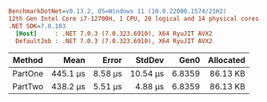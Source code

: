 ``` ini

BenchmarkDotNet=v0.13.2, OS=Windows 11 (10.0.22000.1574/21H2)
12th Gen Intel Core i7-12700H, 1 CPU, 20 logical and 14 physical cores
.NET SDK=7.0.103
  [Host]     : .NET 7.0.3 (7.0.323.6910), X64 RyuJIT AVX2
  DefaultJob : .NET 7.0.3 (7.0.323.6910), X64 RyuJIT AVX2


```
|  Method |     Mean |   Error |   StdDev |   Gen0 | Allocated |
|-------- |---------:|--------:|---------:|-------:|----------:|
| PartOne | 445.1 μs | 8.58 μs | 10.54 μs | 6.8359 |  86.13 KB |
| PartTwo | 438.2 μs | 5.51 μs |  4.88 μs | 6.8359 |  86.13 KB |
